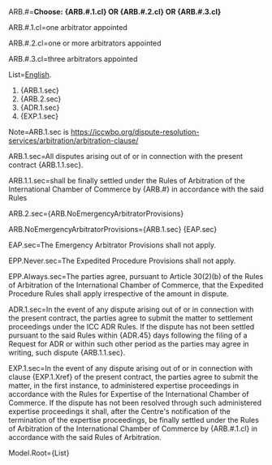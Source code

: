 ARB.#=<b>Choose:</b> <b>{ARB.#.1.cl} OR {ARB.#.2.cl} OR {ARB.#.3.cl}</b>

ARB.#.1.cl=one arbitrator appointed

ARB.#.2.cl=one or more arbitrators appointed

ARB.#.3.cl=three arbitrators  appointed

List=<u>English</u>. <ol><li>{ARB.1.sec}</li><li>{ARB.2.sec}</li><li>{ADR.1.sec}</li><li>{EXP.1.sec}</li></ol> 

Note=ARB.1.sec is https://iccwbo.org/dispute-resolution-services/arbitration/arbitration-clause/

ARB.1.sec=All disputes arising out of or in connection with the present contract {ARB.1.1.sec}.

ARB.1.1.sec=shall be finally settled under the Rules of Arbitration of the International Chamber of Commerce by {ARB.#} in accordance with the said Rules

ARB.2.sec={ARB.NoEmergencyArbitratorProvisions}

ARB.NoEmergencyArbitratorProvisions={ARB.1.sec}  {EAP.sec}

EAP.sec=The Emergency Arbitrator Provisions shall not apply.

EPP.Never.sec=The Expedited Procedure Provisions shall not apply.

EPP.Always.sec=The parties agree, pursuant to Article 30(2)(b) of the Rules of Arbitration of the International Chamber of Commerce, that the Expedited Procedure Rules shall apply irrespective of the amount in dispute.

ADR.1.sec=In the event of any dispute arising out of or in connection with the present contract, the parties agree to submit the matter to settlement proceedings under the ICC ADR Rules.  If the dispute has not been settled pursuant to the said Rules within {ADR.45} days following the filing of a Request for ADR or within such other period as the parties may agree in writing, such dispute {ARB.1.1.sec}.

EXP.1.sec=In the event of any dispute arising out of or in connection with clause {EXP.1.Xref} of the present contract, the parties agree to submit the matter, in the first instance, to administered expertise proceedings in accordance with the Rules for Expertise of the International Chamber of Commerce. If the dispute has not been resolved through such administered expertise proceedings it shall, after the Centre's notification of the termination of the expertise proceedings, be finally settled under the Rules of Arbitration of the International Chamber of Commerce by {ARB.#.1.cl} in accordance with the said Rules of Arbitration.

Model.Root={List}
